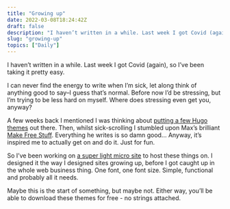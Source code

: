 ```yaml
---
title: "Growing up"
date: 2022-03-08T18:24:42Z
draft: false
description: "I haven’t written in a while. Last week I got Covid (again), so I’ve been taking it pretty easy."
slug: "growing-up"
topics: ["Daily"]
---
```


I haven’t written in a while. Last week I got Covid (again), so I’ve been taking it pretty easy. 

I can never find the energy to write when I’m sick, let along think of anything good to say–I guess that’s normal. Before now I’d be stressing, but I’m trying to be less hard on myself. Where does stressing even get you, anyway?

A few weeks back I mentioned I was thinking about [putting a few Hugo themes](https://harrycresswell.com/updates/building-themes/) out there. Then, whilst sick-scrolling I stumbled upon Max’s brilliant [Make Free Stuff](https://mxb.dev/blog/make-free-stuff/). Everything he writes is so damn good... Anyway, it’s inspired me to actually get on and do it. Just for fun.

So I’ve been working on [a super light micro site](https://www.figma.com/file/BXnM3rhSC210Sxq4RDgdRa/themes.harrycresswell.com?node-id=0%3A1) to host these things on. I designed it the way I designed sites growing up, before I got caught up in the whole web business thing. One font, one font size. Simple, functional and probably all it needs.

Maybe this is the start of something, but maybe not. Either way, you’ll be able to download these themes for free - no strings attached.